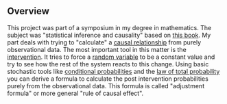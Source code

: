 ## Overview

This project was part of a symposium in my degree in mathematics.
The subject was "statistical inference and causality" based on [this book](https://doi.org/10.1214%2F09-SS057).
My part deals with trying to "calculate" a [causal relationship](https://en.wikipedia.org/wiki/Causality) from purely observational data.
The most important tool in this matter is the [intervention](https://en.wikipedia.org/wiki/Mediation_(statistics)).
It tries to force a [random variable](https://en.wikipedia.org/wiki/Random_variable) to be a constant value and try to see how the rest of the system reacts to this change.
Using basic stochastic tools like [conditional probabilities](https://en.wikipedia.org/wiki/Conditional_probability) and the [law of total probability](https://en.wikipedia.org/wiki/Law_of_total_probability)
you can derive a formula to calculate the post intervention probabilities purely from the observational data.
This formula is called "adjustment formula" or more general "rule of causal effect".
